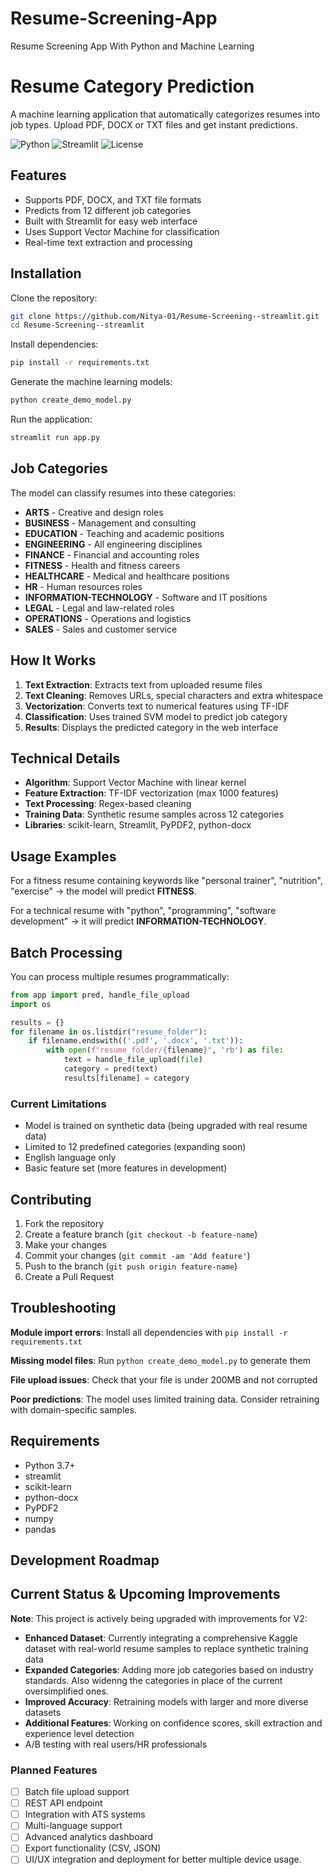 # Resume-Screening-App
Resume Screening App With Python and Machine Learning 

# Resume Category Prediction

A machine learning application that automatically categorizes resumes into job types. Upload PDF, DOCX or TXT files and get instant predictions.

![Python](https://img.shields.io/badge/python-v3.7+-blue.svg)
![Streamlit](https://img.shields.io/badge/streamlit-1.28+-red.svg)
![License](https://img.shields.io/badge/license-MIT-green.svg)

## Features

- Supports PDF, DOCX, and TXT file formats
- Predicts from 12 different job categories
- Built with Streamlit for easy web interface
- Uses Support Vector Machine for classification
- Real-time text extraction and processing

## Installation

Clone the repository:

```bash
git clone https://github.com/Nitya-01/Resume-Screening--streamlit.git
cd Resume-Screening--streamlit
```

Install dependencies:

```bash
pip install -r requirements.txt
```

Generate the machine learning models:

```bash
python create_demo_model.py
```

Run the application:

```bash
streamlit run app.py
```

## Job Categories

The model can classify resumes into these categories:

- **ARTS** - Creative and design roles
- **BUSINESS** - Management and consulting
- **EDUCATION** - Teaching and academic positions
- **ENGINEERING** - All engineering disciplines
- **FINANCE** - Financial and accounting roles
- **FITNESS** - Health and fitness careers
- **HEALTHCARE** - Medical and healthcare positions
- **HR** - Human resources roles
- **INFORMATION-TECHNOLOGY** - Software and IT positions
- **LEGAL** - Legal and law-related roles
- **OPERATIONS** - Operations and logistics
- **SALES** - Sales and customer service

## How It Works

1. **Text Extraction**: Extracts text from uploaded resume files
2. **Text Cleaning**: Removes URLs, special characters and extra whitespace
3. **Vectorization**: Converts text to numerical features using TF-IDF
4. **Classification**: Uses trained SVM model to predict job category
5. **Results**: Displays the predicted category in the web interface

## Technical Details

- **Algorithm**: Support Vector Machine with linear kernel
- **Feature Extraction**: TF-IDF vectorization (max 1000 features)
- **Text Processing**: Regex-based cleaning
- **Training Data**: Synthetic resume samples across 12 categories
- **Libraries**: scikit-learn, Streamlit, PyPDF2, python-docx

## Usage Examples

For a fitness resume containing keywords like "personal trainer", "nutrition", "exercise" -> the model will predict **FITNESS**.

For a technical resume with "python", "programming", "software development" -> it will predict **INFORMATION-TECHNOLOGY**.

## Batch Processing

You can process multiple resumes programmatically:

```python
from app import pred, handle_file_upload
import os

results = {}
for filename in os.listdir("resume_folder"):
    if filename.endswith(('.pdf', '.docx', '.txt')):
        with open(f"resume_folder/{filename}", 'rb') as file:
            text = handle_file_upload(file)
            category = pred(text)
            results[filename] = category
```

### Current Limitations

- Model is trained on synthetic data (being upgraded with real resume data)
- Limited to 12 predefined categories (expanding soon)
- English language only
- Basic feature set (more features in development)

## Contributing

1. Fork the repository
2. Create a feature branch (`git checkout -b feature-name`)
3. Make your changes
4. Commit your changes (`git commit -am 'Add feature'`)
5. Push to the branch (`git push origin feature-name`)
6. Create a Pull Request

## Troubleshooting

**Module import errors**: Install all dependencies with `pip install -r requirements.txt`

**Missing model files**: Run `python create_demo_model.py` to generate them

**File upload issues**: Check that your file is under 200MB and not corrupted

**Poor predictions**: The model uses limited training data. Consider retraining with domain-specific samples.

## Requirements

- Python 3.7+
- streamlit
- scikit-learn
- python-docx
- PyPDF2
- numpy
- pandas

## Development Roadmap
## Current Status & Upcoming Improvements

**Note**: This project is actively being upgraded with improvements for V2:

- **Enhanced Dataset**: Currently integrating a comprehensive Kaggle dataset with real-world resume samples to replace synthetic training data
- **Expanded Categories**: Adding more job categories based on industry standards. Also widenng the categories in place of the current oversimplified ones.
- **Improved Accuracy**: Retraining models with larger and more diverse datasets
- **Additional Features**: Working on confidence scores, skill extraction and experience level detection
- A/B testing with real users/HR professionals

### Planned Features
- [ ] Batch file upload support
- [ ] REST API endpoint
- [ ] Integration with ATS systems
- [ ] Multi-language support
- [ ] Advanced analytics dashboard
- [ ] Export functionality (CSV, JSON)
- [ ] UI/UX integration and deployment for better multiple device usage.
